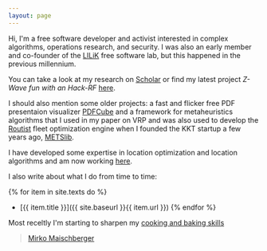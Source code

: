 ```yaml
---
layout: page
---
```


Hi,
I'm a free software developer and activist interested in complex algorithms, operations research, and security. I was also an early member and co-founder of the [LILiK](http://www.lilik.it) free software lab, but this happened in the previous millennium.

You can take a look at my research on [Scholar](https://scholar.google.de/citations?user=rc-liiQAAAAJ&hl=en) or find my latest project *Z-Wave fun with an Hack-RF* [here](https://github.com/baol/waving-z).

I should also mention some older projects: a fast and flicker free PDF presentaion visualizer [PDFCube](https://github.com/baol/pdfcube) and a framework for metaheuristics algorithms that I used in my paper on VRP and was also used to develop the [Routist](http://www.routist.com) fleet optimization engine when I founded the KKT startup a few years ago, [METSlib](https://github.com/coin-or/metslib).

I have developed some expertise in location optimization and location algorithms and am now working [here](http://here.com).

I also write about what I do from time to time:

{% for item in site.texts do %}
  * [{{ item.title }}]({{ site.baseurl }}{{ item.url }})
{% endfor %}

Most receltly I'm starting to sharpen my [cooking and baking skills](cooking.md)


> [Mirko Maischberger](https://www.linkedin.com/in/maischberger)

